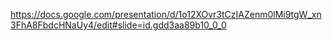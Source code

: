 https://docs.google.com/presentation/d/1o12XOvr3tCzIAZenm0lMi9tgW_xn3FhA8FbdcHNaUy4/edit#slide=id.gdd3aa89b10_0_0
